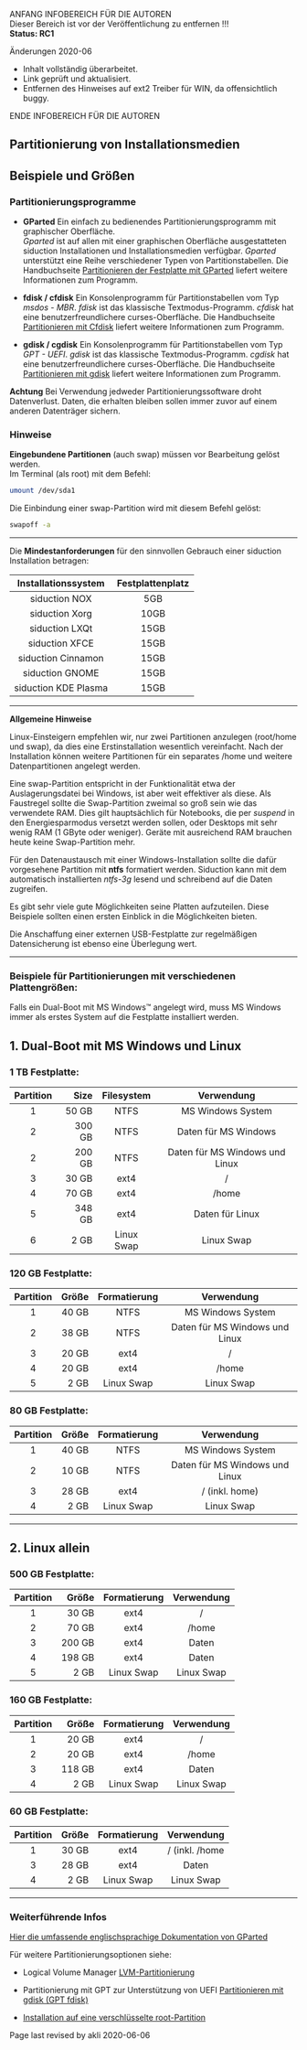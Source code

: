 ANFANG   INFOBEREICH FÜR DIE AUTOREN  
Dieser Bereich ist vor der Veröffentlichung zu entfernen !!!  
**Status: RC1**

Änderungen 2020-06
+ Inhalt vollständig überarbeitet.
+ Link geprüft und aktualisiert.
+ Entfernen des Hinweises auf ext2 Treiber für WIN, da offensichtlich buggy.

ENDE   INFOBEREICH FÜR DIE AUTOREN

<div class="divider" id="part-example"></div>

## Partitionierung von Installationsmedien

## Beispiele und Größen

### Partitionierungsprogramme

+ **GParted** Ein einfach zu bedienendes Partitionierungsprogramm mit graphischer Oberfläche.  
  *Gparted* ist auf allen mit einer graphischen Oberfläche ausgestatteten siduction Installationen und Installationsmedien verfügbar. *Gparted* unterstützt eine Reihe verschiedener Typen von Partitionstabellen. Die Handbuchseite [Partitionieren der Festplatte mit GParted](part-gparted_de.md) liefert weitere Informationen zum Programm.

+ **fdisk / cfdisk** Ein Konsolenprogramm für Partitionstabellen vom Typ *msdos - MBR*.
  *fdisk* ist das klassische Textmodus-Programm. *cfdisk* hat eine benutzerfreundlichere curses-Oberfläche. Die Handbuchseite [Partitionieren mit Cfdisk](part-cfdisk_de.md) liefert weitere Informationen zum Programm.

+ **gdisk / cgdisk** Ein Konsolenprogramm für Partitionstabellen vom Typ *GPT - UEFI*.
  *gdisk* ist das klassische Textmodus-Programm. *cgdisk* hat eine benutzerfreundlichere curses-Oberfläche. Die Handbuchseite [Partitionieren mit gdisk](part-gdisk_de.md) liefert weitere Informationen zum Programm.

<warning>**Achtung**</warning>
<warning>Bei Verwendung jedweder Partitionierungssoftware droht Datenverlust. Daten, die erhalten bleiben sollen immer zuvor auf einem anderen Datenträger sichern.</warning>

### Hinweise

**Eingebundene Partitionen** (auch swap) müssen vor Bearbeitung gelöst werden.  
Im Terminal (als root) mit dem Befehl:

~~~ sh
umount /dev/sda1
~~~

Die Einbindung einer swap-Partition wird mit diesem Befehl gelöst: 

~~~ sh
swapoff -a
~~~

---

Die **Mindestanforderungen** für den sinnvollen Gebrauch einer siduction Installation betragen:

| Installationssystem | Festplattenplatz |
| :---:| :--: |
| siduction NOX | 5GB |
| siduction Xorg | 10GB |
| siduction LXQt | 15GB |
| siduction XFCE | 15GB |
| siduction Cinnamon | 15GB |
| siduction GNOME | 15GB |
| siduction KDE Plasma | 15GB |

---

**Allgemeine Hinweise**

Linux-Einsteigern empfehlen wir, nur zwei Partitionen anzulegen (root/home und swap), da dies eine Erstinstallation wesentlich vereinfacht. Nach der Installation können weitere Partitionen für ein separates /home und weitere Datenpartitionen angelegt werden.

Eine swap-Partition entspricht in der Funktionalität etwa der Auslagerungsdatei bei Windows, ist aber weit effektiver als diese. Als Faustregel sollte die Swap-Partition zweimal so groß sein wie das verwendete RAM. Dies gilt hauptsächlich für Notebooks, die per *suspend* in den Energiesparmodus versetzt werden sollen, oder Desktops mit sehr wenig RAM (1 GByte oder weniger). Geräte mit ausreichend RAM brauchen heute keine Swap-Partition mehr.

Für den Datenaustausch mit einer Windows-Installation sollte die dafür vorgesehene Partition mit **ntfs** formatiert werden. Siduction kann mit dem automatisch installierten *ntfs-3g* lesend und schreibend auf die Daten zugreifen.

Es gibt sehr viele gute Möglichkeiten seine Platten aufzuteilen. Diese Beispiele sollten einen ersten Einblick in die Möglichkeiten bieten. 

Die Anschaffung einer externen USB-Festplatte zur regelmäßigen Datensicherung ist ebenso eine Überlegung wert.

---

### Beispiele für Partitionierungen mit verschiedenen Plattengrößen:

Falls ein Dual-Boot mit MS Windows&#8482; angelegt wird, muss MS Windows immer als erstes System auf die Festplatte installiert werden.

## 1. Dual-Boot mit MS Windows und Linux

### 1 TB Festplatte:

| Partition | Size | Filesystem | Verwendung |
| :----: | ----: | :----: | :----: |
| 1 | 50 GB | NTFS | MS Windows System |
| 2 | 300 GB | NTFS | Daten für MS Windows |
| 2 | 200 GB | NTFS | Daten für MS Windows und Linux |
| 3 | 30 GB | ext4 | / |
| 4 | 70 GB | ext4 | /home |
| 5 | 348 GB | ext4 | Daten für Linux |
| 6 | 2 GB | Linux Swap | Linux Swap |

### 120 GB Festplatte:

| Partition | Größe | Formatierung | Verwendung |
| :----: | ----: | :----: | :----: |
| 1 | 40 GB | NTFS | MS Windows System |
| 2 | 38 GB | NTFS | Daten für MS Windows und Linux |
| 3 | 20 GB | ext4 | / |
| 4 | 20 GB | ext4 | /home |
| 5 | 2 GB | Linux Swap | Linux Swap |

### 80 GB Festplatte:

| Partition | Größe | Formatierung | Verwendung |
| :----: | ----: | :----: | :----: |
| 1 | 40 GB | NTFS | MS Windows System |
| 2 | 10 GB | NTFS | Daten für MS Windows und Linux |
| 3 | 28 GB | ext4 | / (inkl. home) |
| 4 | 2 GB | Linux Swap | Linux Swap |

---

## 2. Linux allein

### 500 GB Festplatte:

| Partition | Größe | Formatierung | Verwendung |
| :----: | ----: | :----: | :----: |
| 1 | 30 GB | ext4 | / |
| 2 | 70 GB | ext4 | /home |
| 3 | 200 GB | ext4 | Daten |
| 4 | 198 GB | ext4 | Daten |
| 5 | 2 GB | Linux Swap | Linux Swap |

### 160 GB Festplatte:

| Partition | Größe | Formatierung | Verwendung |
| :----: | ----: | :----: | :----: |
| 1 | 20 GB | ext4 | / |
| 2 | 20 GB | ext4 | /home |
| 3 | 118 GB | ext4 | Daten |
| 4 | 2 GB | Linux Swap | Linux Swap |

### 60 GB Festplatte:

| Partition | Größe | Formatierung | Verwendung |
| :----: | ----: | :----: | :----: |
| 1 | 30 GB | ext4 | / (inkl. /home |
| 3 | 28 GB | ext4 | Daten |
| 4 | 2 GB | Linux Swap | Linux Swap |

---

### Weiterführende Infos

[Hier die umfassende englischsprachige Dokumentation von GParted](https://gparted.org/index.php)

Für weitere Partitionierungsoptionen siehe:

+ Logical Volume Manager [LVM-Partitionierung](part-lvm_de.md#part-lvm)

+ Partitionierung mit GPT zur Unterstützung von UEFI [Partitionieren mit gdisk (GPT fdisk)](part-gdisk_de.md)

+ [Installation auf eine verschlüsselte root-Partition](hd-install-crypt_de.md#install-crypt)

<div id="rev">Page last revised by akli 2020-06-06</div>
